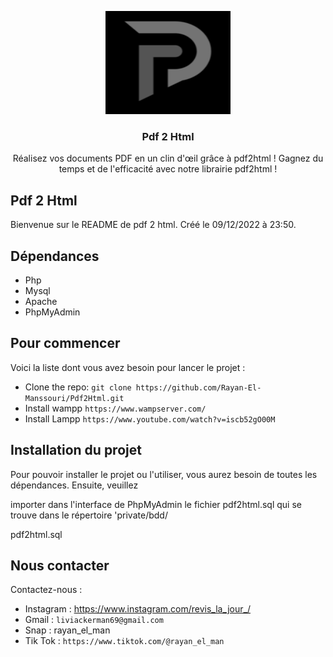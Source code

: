 <p align="center">
  <a href="https://getbootstrap.com/">
    <img src="./private/src/LogoV2.png" alt="Bootstrap logo" width="200" height="165">
  </a>
</p>

<h3 align="center">Pdf 2 Html</h3>

<p align="center">
  Réalisez vos documents PDF en un clin d'œil grâce à pdf2html ! Gagnez du temps et de l'efficacité avec notre librairie pdf2html !
</p>

## Pdf 2 Html

Bienvenue sur le README de pdf 2 html. Créé le 09/12/2022 à 23:50.

## Dépendances

+ Php
+ Mysql
+ Apache
+ PhpMyAdmin

## Pour commencer 

Voici la liste dont vous avez besoin pour lancer le projet :

- Clone the repo: `git clone https://github.com/Rayan-El-Manssouri/Pdf2Html.git`
- Install wampp `https://www.wampserver.com/`
- Install Lampp `https://www.youtube.com/watch?v=iscb52gO00M`

## Installation du projet

Pour pouvoir installer le projet ou l'utiliser, vous aurez besoin de toutes les dépendances. Ensuite, veuillez 

importer dans l'interface de PhpMyAdmin le fichier pdf2html.sql qui se trouve dans le répertoire 'private/bdd/

pdf2html.sql 

## Nous contacter

Contactez-nous :

- Instagram : https://www.instagram.com/revis_la_jour_/
- Gmail : `liviackerman69@gmail.com`
- Snap : rayan_el_man
- Tik Tok : `https://www.tiktok.com/@rayan_el_man`